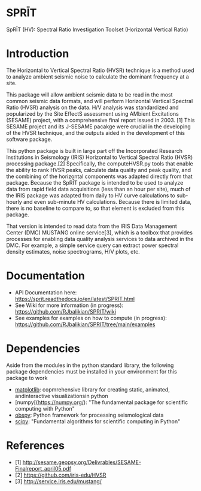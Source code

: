 # SPRĪT 
SpRĪT (HV): Spectral Ratio Investigation Toolset (Horizontal Vertical Ratio)

# Introduction

The Horizontal to Vertical Spectral Ratio (HVSR) technique is a method used to analyze ambient seismic noise to calculate the dominant frequency at a site.

This package will allow ambient seismic data to be read in the most common seismic data formats, and will perform Horizontal Vertical Spectral Ratio (HVSR) analysis on the data. H/V analysis was standardized and popularized by the Site EffectS assessment using AMbient Excitations (SESAME) project, with a comprehensive final report issued in 2003. [1] This SESAME project and its J-SESAME pacakge were crucial in the developing of the HVSR technique, and the outputs aided in the development of this software package.

This python package is built in large part off the Incorporated Research Institutions in Seismology (IRIS) Horizontal to Vertical Spectral Ratio (HVSR) processing package.[2] Specifically, the computeHVSR.py tools that enable the ability to rank HVSR peaks, calculate data quality and peak quality, and the combining of the horizontal components was adapted directly from that package. Because the SpRĪT package is intended to be used to analyze data from rapid field data acquisitions (less than an hour per site), much of the IRIS package was adapted from daily to HV curve calculations to sub-hourly and even sub-minute HV calculations. Because there is limited data, there is no baseline to compare to, so that element is excluded from this package.

That version is intended to read data from the IRIS Data Management Center (DMC) MUSTANG online service[3], which is a toolbox that provides processes for enabling data quality analysis services to data archived in the DMC. For example, a simple service query can extract power spectral density estimates, noise spectrograms, H/V plots, etc.

# Documentation
- API Documentation here: https://sprit.readthedocs.io/en/latest/SPRIT.html
- See Wiki for more information (in progress): https://github.com/RJbalikian/SPRIT/wiki
- See examples for examples on how to compute (in progress): https://github.com/RJbalikian/SPRIT/tree/main/examples

# Dependencies 
Aside from the modules in the python standard library, the following package dependencies must be installed in your environment for this package to work
- [matplotlib](https://matplotlib.org/): copmrehensive library for creating static, animated, andinteractive visualizationsin python
- [numpy[(https://numpy.org/): "The fundamental package for scientific computing with Python"
- [obspy](https://docs.obspy.org/): Python framework for processing seismological data
- [scipy](https://scipy.org/): "Fundamental algorithms for scientific computing in Python"

# References
- [1] http://sesame.geopsy.org/Delivrables/SESAME-Finalreport_april05.pdf
- [2] https://github.com/iris-edu/HVSR
- [3] http://service.iris.edu/mustang/
